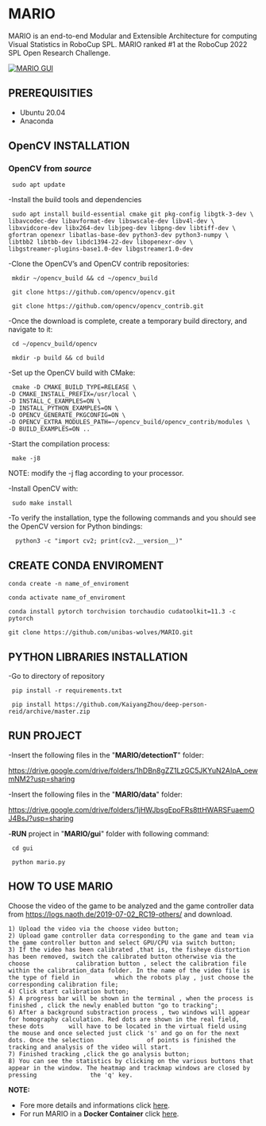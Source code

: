 # MARIO
MARIO is an end-to-end Modular and Extensible Architecture for computing Visual Statistics in RoboCup SPL. 
MARIO ranked #1 at the RoboCup 2022 SPL Open Research Challenge.

[![MARIO GUI](https://img.youtube.com/vi/eutyWaQ4-oU/1.jpg)](https://www.youtube.com/watch?v=eutyWaQ4-oU)


## PREREQUISITIES

- Ubuntu 20.04
- Anaconda


## OpenCV INSTALLATION

### OpenCV from  ***source*** 

     sudo apt update

-Install the build tools and dependencies

     sudo apt install build-essential cmake git pkg-config libgtk-3-dev \
    libavcodec-dev libavformat-dev libswscale-dev libv4l-dev \
    libxvidcore-dev libx264-dev libjpeg-dev libpng-dev libtiff-dev \
    gfortran openexr libatlas-base-dev python3-dev python3-numpy \
    libtbb2 libtbb-dev libdc1394-22-dev libopenexr-dev \
    libgstreamer-plugins-base1.0-dev libgstreamer1.0-dev

-Clone the OpenCV’s and OpenCV contrib repositories:

     mkdir ~/opencv_build && cd ~/opencv_build

     git clone https://github.com/opencv/opencv.git

     git clone https://github.com/opencv/opencv_contrib.git

-Once the download is complete, create a temporary build directory, and navigate to it:

     cd ~/opencv_build/opencv

     mkdir -p build && cd build

-Set up the OpenCV build with CMake:

     cmake -D CMAKE_BUILD_TYPE=RELEASE \
    -D CMAKE_INSTALL_PREFIX=/usr/local \
    -D INSTALL_C_EXAMPLES=ON \
    -D INSTALL_PYTHON_EXAMPLES=ON \
    -D OPENCV_GENERATE_PKGCONFIG=ON \
    -D OPENCV_EXTRA_MODULES_PATH=~/opencv_build/opencv_contrib/modules \
    -D BUILD_EXAMPLES=ON ..

-Start the compilation process:

     make -j8

  NOTE: modify the -j flag according to your processor. 

-Install OpenCV with: 
  
     sudo make install

-To verify the installation, type the following commands and you should see the OpenCV version for Python bindings:

      python3 -c "import cv2; print(cv2.__version__)"

## CREATE CONDA ENVIROMENT

    conda create -n name_of_enviroment
    
    conda activate name_of_enviroment
    
    conda install pytorch torchvision torchaudio cudatoolkit=11.3 -c pytorch
    
    git clone https://github.com/unibas-wolves/MARIO.git
 
     

## PYTHON LIBRARIES INSTALLATION 

 -Go to directory of repository 
 
     pip install -r requirements.txt
     
     pip install https://github.com/KaiyangZhou/deep-person-reid/archive/master.zip
     
## RUN PROJECT

-Insert the following files in the "**MARIO/detectionT**" folder:
  
  https://drive.google.com/drive/folders/1hDBn8gZZ1LzGC5JKYuN2AIpA_oewmNM2?usp=sharing

-Insert the following files in the "**MARIO/data**" folder: 

  https://drive.google.com/drive/folders/1jHWJbsgEpoFRs8ttHWARSFuaemOJ4BsJ?usp=sharing


-**RUN** project in "**MARIO/gui**" folder with following command:

     cd gui 
     
     python mario.py
     
## HOW TO USE MARIO 

Choose the video of the game to be analyzed and the game controller data from https://logs.naoth.de/2019-07-02_RC19-others/ and download.

	1) Upload the video via the choose video button;
	2) Upload game controller data corresponding to the game and team via the game controller button and select GPU/CPU via switch button;
	3) If the video has been calibrated ,that is, the fisheye distortion has been removed, switch the calibrated button otherwise via the choose 		     calibration button , select the calibration file within the calibration_data folder. In the name of the video file is the type of field in 	     which the robots play , just choose the corresponding calibration file;
	4) Click start calibration button;
	5) A progress bar will be shown in the terminal , when the process is finished , click the newly enabled button "go to tracking";
	6) After a background substraction process , two windows will appear for homography calculation. Red dots are shown in the real field, these dots 		will have to be located in the virtual field using the mouse and once selected just click 's' and go on for the next dots. Once the selection 	            of points is finished the tracking and analysis of the video will start.
	7) Finished tracking ,click the go analysis button;
	8) You can see the statistics by clicking on the various buttons that appear in the window. The heatmap and trackmap windows are closed by pressing 	          the 'q' key.

**NOTE:** 

- Fore more details and informations click [here](https://sites.google.com/unibas.it/wolves/robocup/robocup-2022/mario).
- For run MARIO in a **Docker Container** click [here](https://github.com/unibas-wolves/MARIO/tree/mario-docker).
	
